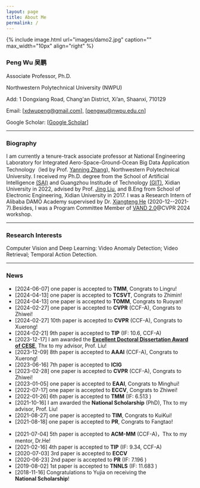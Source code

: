 ```yaml
---
layout: page
title: About Me
permalink: /
---
```


{% include image.html url="images/damo2.jpg" caption="" max_width="10px" align="right" %}

### Peng Wu 吴鹏

Associate Professor, Ph.D.

Northwestern Polytechnical University (NWPU)

Add: 1 Dongxiang Road, Chang'an District, Xi’an, Shaanxi, 710129

Email: [[xdwupeng@gmail.com](xdwupeng@gmail.com)], [[pengwu@nwpu.edu.cn](pengwu@nwpu.edu.cn)]

Google Scholar: [[Google Scholar](https://scholar.google.com.hk/citations?user=QkNqUH4AAAAJ&hl=zh-CN)]

---

### Biography

<span style="float:justify">I am currently a tenure-track associate professor at National Engineering Laboratory for Integrated Aero-Space-Ground-Ocean Big Data Application Technology（led by Prof. [Yanning Zhang](https://teacher.nwpu.edu.cn/ynzhang.html)), Northwestern Polytechnical University. I received my Ph.D. degree from the School of Artificial Intelligence [(SAI)](http://sai.xidian.edu.cn/) and Guangzhou Institude of Technology [(GIT)](https://gzyjy.xidian.edu.cn/index.htm), Xidian University in 2022, advised by Prof. [Jing Liu](http://web.xidian.edu.cn/liujing/), and B.Eng from School of Electronic Engineering, Xidian University in 2017. I was a Research Intern of Alibaba DAMO Academy supervised by Dr. [Xiangteng He](https://hexiangteng.github.io/) (2020-12--2021-7).Besides, I was a Program Committee Member of [VAND 2.0](https://sites.google.com/view/vand-2-0-cvpr-2024/home)@CVPR 2024 workshop. </span> 

---

### Research Interests

Computer Vision and Deep Learning: Video Anomaly Detection; Video Retrieval; Temporal Action Detection.

------

### News
+ [2024-06-07]  one paper is accepted to **TMM**, Congrats to Lingru!
+ [2024-04-13]  one paper is accepted to **TCSVT**, Congrats to Zhimin!
+ [2024-04-13]  one paper is accepted to **TOMM**, Congrats to Ruoyan! 
+ [2024-02-27]  one paper is accepted to **CVPR** (CCF-A), Congrats to Zhiwei! 
+ [2024-02-27]  10th paper is accepted to **CVPR** (CCF-A), Congrats to Xuerong!
+ [2024-02-21]  9th paper is accepted to **TIP** (IF: 10.6, CCF-A) 
+ [2023-12-17]  I am awarded the [**Excellent Doctoral Dissertation Award of CESE**](http://159.226.65.5/cese_yjs/news/shownews.php?lang=cn&id=90), Thx to my advisor, Prof. Liu!
+ [2023-12-09]  8th paper is accepted to **AAAI** (CCF-A), Congrats to Xuerong!
+ [2023-06-16]  7th paper is accepted to **ICIG**
+ [2023-02-28]  one paper is accepted to **CVPR** (CCF-A), Congrats to Zhiwei!
+ [2023-01-05]  one paper is accepted to **EAAI**, Congrats to Minghui!
+ [2022-07-17]  one paper is accepted to **ECCV**, Congrats to Zhiwei!
+ [2022-01-26]  6th paper is accepted to **TMM** (IF: 6.513 ) 
+ [2021-10-16]  I am awarded the **National Scholarship** (PhD), Thx to my advisor, Prof. Liu!
+ [2021-08-27]  one paper is accepted to **TIM**, Congrats to KuiKui!
+ [2021-08-18]  one paper is accepted to **PR**, Congrats to Fangtao!
<!-- + [2021-07-20]  one paper is accepted to **IEEE ACCESS**, Congrats to Zhiwei! -->
+ [2021-07-04]  5th paper is accepted to **ACM-MM** (CCF-A)，Thx to my mentor, Dr.He! 
+ [2021-02-16]  4th paper is accepted to **TIP** (IF: 9.34, CCF-A) 
+ [2020-07-03]  3rd paper is accepted to **ECCV** 
+ [2020-06-23]  2nd paper is accepted to **PR** (IF: 7.196 )  
+ [2019-08-02]  1st paper is accepted to **TNNLS** (IF: 11.683 )  
+ [2018-11-16]  Congratulations to Yujia on receiving the **National Scholarship**! 

